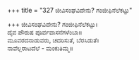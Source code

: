 +++
title = "327 ಜೀವಿಸಂಘವಿದೇನು? ಗಂಜೀಫಿನೆಲೆಕಟ್ಟು"

+++
ಜೀವಿಸಂಘವಿದೇನು? ಗಂಜೀಫಿನೆಲೆಕಟ್ಟು।  
ದೈವ ಪೌರುಷ ಪೂರ್ವವಾಸನೆಗಳೆಂಬಾ॥  
ಮೂವರದನಾಡುವರು, ಚದರಿಸುತೆ, ಬೆರಸಿಡುತೆ।  
ನಾವೆಲ್ಲರಾಟದೆಲೆ - ಮಂಕುತಿಮ್ಮ॥  
